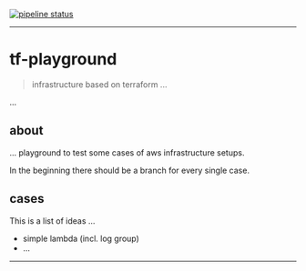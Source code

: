 [![pipeline status](https://gitlab.com/tox-aws-terraform/tf-playground/badges/master/pipeline.svg)](https://gitlab.com/tox-aws-terraform/tf-playground/commits/master)

***

# tf-playground

> infrastructure based on terraform ...

... 

## about

... playground to test some cases of aws infrastructure setups.

In the beginning there should be a branch for every single case.

## cases

This is a list of ideas ... 

* simple lambda (incl. log group)
* ...

***
